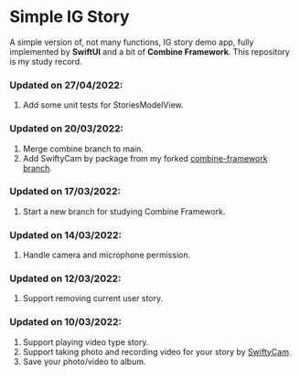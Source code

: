 # Simple IG Story
A simple version of, not many functions, IG story demo app, fully implemented by **SwiftUI** and a bit of **Combine Framework**. This repository is my study record. 

### Updated on 27/04/2022:
1. Add some unit tests for StoriesModelView.

### Updated on 20/03/2022:
1. Merge combine branch to main.
2. Add SwiftyCam by package from my forked [combine-framework branch](https://github.com/tzc1234/SwiftyCam/tree/combine-framework).

### Updated on 17/03/2022:
1. Start a new branch for studying Combine Framework.

### Updated on 14/03/2022:
1. Handle camera and microphone permission.

### Updated on 12/03/2022:
1. Support removing current user story.

### Updated on 10/03/2022:
1. Support playing video type story.
2. Support taking photo and recording video for your story by [SwiftyCam](https://github.com/Awalz/SwiftyCam).
3. Save your photo/video to album.